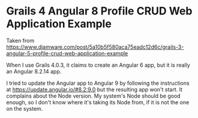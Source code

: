 # Grails 4 Angular 8 Profile CRUD Web Application Example

Taken from
https://www.djamware.com/post/5a10b5f580aca75eadc12d6c/grails-3-angular-5-profile-crud-web-application-example

When I use Grails 4.0.3, it claims to create an Angular 6
app, but it is really an Angular 8.2.14 app.

I tried to update the Angular app to Angular 9 by following
the instructions at https://update.angular.io/#8.2:9.0 but
the resulting app won't start.  It complains about the Node
version.  My system's Node should be good enough, so I don't
know where it's taking its Node from, if it is not the one
on the system.

